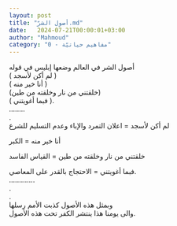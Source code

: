 ```yaml
---
layout: post
title: "أصول الشرّ.md"
date:   2024-07-21T00:00:01+03:00
author: "Mahmoud"
category: "0 - مفاهيم حياتيّة"
---
```

أصول الشر في العالم وضعها إبليس في قوله\
( لم أكن لأسجد )\
( أنا خير منه )\
(خلقتني من نار وخلقته من طين)\
( فبما أغويتني ).\
\...\.....\
.\
لم أكن لأسجد = اعلان التمرد والإباء وعدم التسليم
للشرع

أنا خير منه = الكبر

خلقتني من نار وخلقته من طين = القياس الفاسد

فبما أغويتني = الاحتجاج بالقدر على المعاصي.\
\...\...\...\....\
.\
.\
وبمثل هذه الأصول كذبت الأمم رسلها\
والى يومنا هذا ينتشر الكفر تحت هذه الأصول.
